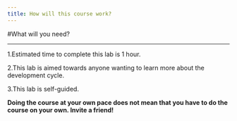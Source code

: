 ```yaml
---
title: How will this course work?
---
```


#What will you need?

--------------------------------------------------------------------------------

1.Estimated time to complete this lab is 1 hour.

2.This lab is aimed towards anyone wanting to learn more about the development cycle.

3.This lab is self-guided.


**Doing the course at your own pace does not mean that you have to do the course on your own. Invite a friend!** 

